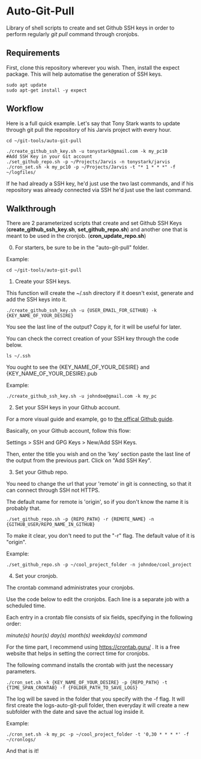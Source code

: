 # Auto-Git-Pull

Library of shell scripts to create and set Github SSH keys in order to perform regularly _git pull_ command through cronjobs.

## Requirements

First, clone this repository wherever you wish. Then, install the expect package. This will help automatise the generation of SSH keys.

```{bash}
sudo apt update
sudo apt-get install -y expect
```

## Workflow

Here is a full quick example. Let's say that Tony Stark wants to update through
git pull the repository of his Jarvis project with every hour.

```{bash}
cd ~/git-tools/auto-git-pull

./create_github_ssh_key.sh -u tonystark@gmail.com -k my_pc10
#Add SSH Key in your Git account
./set_github_repo.sh -p ~/Projects/Jarvis -n tonystark/jarvis
./cron_set.sh -k my_pc10 -p ~/Projects/Jarvis -t "* 1 * * *" -f ~/logfiles/
```
If he had already a SSH key, he'd just use the two last commands, and if his repository
was already connected via SSH he'd just use the last command.

## Walkthrough

There are 2 parameterized scripts that create and set Github SSH Keys (**create_github_ssh_key.sh**, **set_github_repo.sh**) and another one that is meant to be used in the cronjob. (**cron_update_repo.sh**)

0. For starters, be sure to be in the "auto-git-pull" folder.

Example:

```{bash}
cd ~/git-tools/auto-git-pull
```

1. Create your SSH keys.

This function will create the ~/.ssh directory if it doesn't exist, generate and add the SSH keys into it.

```{bash}
./create_github_ssh_key.sh -u {USER_EMAIL_FOR_GITHUB} -k {KEY_NAME_OF_YOUR_DESIRE}
```

You see the last line of the output? Copy it, for it will be useful for later.

You can check the correct creation of your SSH key through the code below.

```{bash}
ls ~/.ssh
```

You ought to see the {KEY_NAME_OF_YOUR_DESIRE} and {KEY_NAME_OF_YOUR_DESIRE}.pub

Example:

```{bash}
./create_github_ssh_key.sh -u johndoe@gmail.com -k my_pc
```

2. Set your SSH keys in your Github account.

For a more visual guide and example, go to [the offical Github guide](https://docs.github.com/pt/github/authenticating-to-github/adding-a-new-ssh-key-to-your-github-account).

Basically, on your Github account, follow this flow: 

Settings > SSH and GPG Keys > New/Add SSH Keys.

Then, enter the title you wish and on the 'key' section paste the last line of the output from the previous part. Click on "Add SSH Key".

3. Set your Github repo.

You need to change the url that your 'remote' in git is connecting, so that it can connect through SSH not HTTPS.

The default name for remote is 'origin', so if you don't know the name it is probably that.

```{bash}
./set_github_repo.sh -p {REPO_PATH} -r {REMOTE_NAME} -n {GITHUB_USER/REPO_NAME_IN_GITHUB}
```

To make it clear, you don't need to put the "-r" flag. The default value of it is "origin".

Example:

```{bash}
./set_github_repo.sh -p ~/cool_project_folder -n johndoe/cool_project
```

4. Set your cronjob.

The crontab command administrates your cronjobs.

Use the code below to edit the cronjobs. Each line is a separate job with a scheduled time. 

Each entry in a crontab file consists of six fields, specifying in the following order:

_minute(s) hour(s) day(s) month(s) weekday(s) command_

For the time part, I recommend using https://crontab.guru/ . It is a free website that helps in setting the correct time for cronjobs.

The following command installs the crontab with just the necessary parameters.

```{bash}
./cron_set.sh -k {KEY_NAME_OF_YOUR_DESIRE} -p {REPO_PATH} -t {TIME_SPAN_CRONTAB} -f {FOLDER_PATH_TO_SAVE_LOGS}
```

The log will be saved in the folder that you specify with the -f flag. It will first create the logs-auto-git-pull folder, then everyday it will create a new subfolder with the date and save the actual log inside it.

Example:

```{bash}
./cron_set.sh -k my_pc -p ~/cool_project_folder -t '0,30 * * * *' -f ~/cronlogs/
```

And that is it!